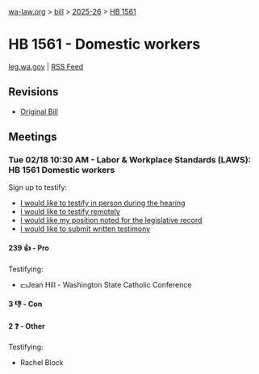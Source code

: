 [wa-law.org](/) > [bill](/bill/) > [2025-26](/bill/2025-26/) > [HB 1561](/bill/2025-26/hb/1561/)

# HB 1561 - Domestic workers
[leg.wa.gov](https://app.leg.wa.gov/billsummary?BillNumber=1561&Year=2025&Initiative=false) | [RSS Feed](./rss.xml)

## Revisions
* [Original Bill](1/)

## Meetings
### Tue 02/18 10:30 AM - Labor & Workplace Standards (LAWS): HB 1561 Domestic workers
Sign up to testify:
* [I would like to testify in person during the hearing](https://app.leg.wa.gov/csi/Testifier/Add?chamber=House&mId=32856&aId=164174&caId=25954&tId=1)
* [I would like to testify remotely](https://app.leg.wa.gov/csi/Testifier/Add?chamber=House&mId=32856&aId=164174&caId=25954&tId=2)
* [I would like my position noted for the legislative record](https://app.leg.wa.gov/csi/Testifier/Add?chamber=House&mId=32856&aId=164174&caId=25954&tId=3)
* [I would like to submit written testimony](https://app.leg.wa.gov/csi/Testifier/Add?chamber=House&mId=32856&aId=164174&caId=25954&tId=4)

#### 239 👍 - Pro
Testifying:
* 💵Jean Hill - Washington State Catholic Conference

#### 3 👎 - Con

#### 2 ❓ - Other
Testifying:
* Rachel Block
